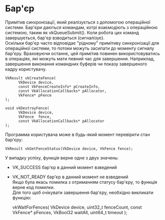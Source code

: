 # Бар'єр
Примітив синхронізації, який реалізується з допомогою операційної системи. Бар'єри даються командам, котрі взаємодіють з операційною системою, таким як vkQueueSubmit(). Коли робота цих команд завершується, бар'єр взводиться (сигналізує).  
Оскільки бар'єр часто відповідає "рідному" примітиву синхронізації для операційної системи, то потоки можуть засипати до моменту сигналу бар'єру. Враховуючи останнє, цей примітив повинен використовуватись в операціях, які можуть мати певний час для завершення. Наприклад, завершення виконання командних буферів чи показу завершеного кадру користувачу.

    VkResult vkCreateFence(
	      VkDevice device,  
		  const VkFenceCreateInfo* pCreateInfo, 
		  const VkAllocationCallbacks* pAllocator, 
		  VkFence* pFence
	); 
	
    void vkDestroyFence(
	      VkDevice device,
		  VkFence  fence,
		  const VkAllocationCallbacks* pAllocator
	);  

Программа користувача може в будь-який момент перевірити стан бар'єру:  

    VkResult vkGetFenceStatus(VkDevice device, VkFence fence);  

У випадку успіху, функція верне одне з двух значень:  
- VK_SUCCESS бар'єр в данний момент взведений  
- VK_NOT_READY бар'єр в данний момент не взведений  
Якщо була якась помилка з отриманням статусу бар'єру, то функція верне код помилки.  
Для того щоб очікувати завершення бар'єру, необхідно викликати функцію:   

    vkWaitForFences(
	    VkDevice device,
		uint32_t fenceCount,
		const VkFence* pFences,
		VkBool32 waitAll,
		uint64_t timeout
	);    















